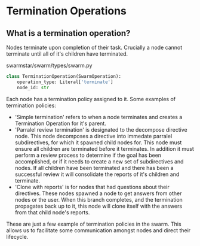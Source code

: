 # Termination Operations
## What is a termination operation?
Nodes terminate upon completion of their task. Crucially a node cannot terminate until all of it's children have terminated. 

<span class="pathname">swarmstar/swarm/types/swarm.py</span>
``` py
class TerminationOperation(SwarmOperation):
    operation_type: Literal['terminate']
    node_id: str
```

Each node has a termination policy assigned to it. Some examples of termination policies:

- 'Simple termination' refers to when a node terminates and creates a Termination Operation for it's parent.
- 'Parralel review termination' is designated to the decompose directive node. This node decomposes a directive into immedate parralel subdirectives, for which it spawned child nodes for. This node must ensure all children are terminated before it terminates. In addition it must perform a review process to determine if the goal has been accomplished, or if it needs to create a new set of subdirectives and nodes. If all children have been terminated and there has been a successful review it will consolidate the reports of it's children and terminate.
- 'Clone with reports' is for nodes that had questions about their directives. These nodes spawned a node to get answers from other nodes or the user. When this branch completes, and the termination propagates back up to it, this node will clone itself with the answers from that child node's reports.

These are just a few example of termination policies in the swarm. This allows us to facilitate some communication amongst nodes and direct their lifecycle.